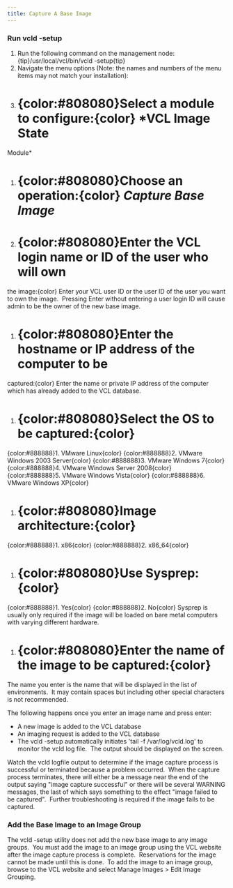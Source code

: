 ```yaml
---
title: Capture A Base Image
---
```


<a name="CaptureABaseImage-Runvcld\-setup"></a>
### Run vcld \-setup

1. Run the following command on the management node:
{tip}/usr/local/vcl/bin/vcld \-setup{tip}
1. Navigate the menu options
(Note: the names and numbers of the menu items may not match your
installation):
1. # {color:#808080}Select a module to configure:{color} *VCL Image State
Module*
1. # {color:#808080}Choose an operation:{color} *Capture Base Image*
1. # {color:#808080}Enter the VCL login name or ID of the user who will own
the image:{color}
Enter your VCL user ID or the user ID of the user you want to own the
image.&nbsp; Pressing Enter without entering a user login ID will cause
admin to be&nbsp;the owner of the new base image.
1. # {color:#808080}Enter the hostname or IP address of the computer to be
captured:{color}
Enter the name or private IP address of&nbsp;the computer which has already
added to the VCL database.
1. # {color:#808080}Select the OS to be captured:{color}
{color:#888888}1. VMware Linux{color}
{color:#888888}2. VMware Windows 2003 Server{color}
{color:#888888}3. VMware Windows 7{color}
{color:#888888}4. VMware Windows Server 2008{color}
{color:#888888}5. VMware Windows Vista{color}
{color:#888888}6. VMware Windows XP{color}
1. # {color:#808080}Image architecture:{color}
{color:#888888}1. x86{color}
{color:#888888}2. x86_64{color}
1. # {color:#808080}Use Sysprep:{color}
{color:#888888}1. Yes{color}
{color:#888888}2. No{color}
Sysprep is usually&nbsp;only required if the image will be loaded on bare
metal computers with varying different hardware.
1. # {color:#808080}Enter the name of the image to be captured:{color}
The name you enter is the name that will be&nbsp;displayed in the list of
environments.&nbsp;&nbsp;It&nbsp;may contain spaces&nbsp;but including
other&nbsp;special characters is not recommended.

The following happens once you enter an image name and&nbsp;press enter:
* A new image is added to the VCL database
* An imaging request is added to the VCL database
* The vcld \-setup automatically initiates 'tail \-f /var/log/vcld.log' to
monitor the vcld log file.&nbsp;&nbsp;The output should be displayed on the
screen.

Watch the vcld logfile output to determine if the image capture process is
successful or terminated because a problem occurred.&nbsp; When the capture
process terminates, there will either be a message near the end of the
output saying "image capture successful" or there will be several WARNING
messages, the last of which says something to the effect "image failed to
be captured".&nbsp; Further troubleshooting is required if the image fails
to be captured.

<a name="CaptureABaseImage-AddtheBaseImagetoanImageGroup"></a>
### Add the Base Image to an Image Group

The vcld \-setup utility does not add the new base image to any image
groups.&nbsp; You must add the image to an image group using the VCL
website after the image capture process is complete.&nbsp; Reservations for
the image cannot be made until this is done.&nbsp; To add the image to an
image group, browse to the VCL website and select Manage Images > Edit
Image Grouping.
